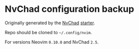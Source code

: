 # NvChad configuration backup

Originally generated by the [NvChad](https://nvchad.com/) [starter](https://github.com/NvChad/starter.git).

Repo should be cloned to `~/.config/nvim`.

For versions Neovim `0.10.0` and NvChad `2.5`.
